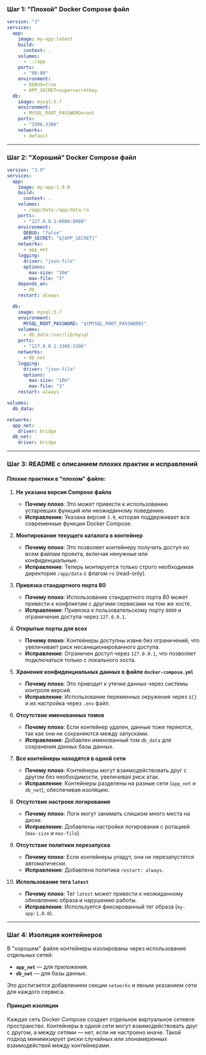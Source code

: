 ### Шаг 1: "Плохой" Docker Compose файл

```yaml
version: "3"
services:
  app:
    image: my-app:latest
    build:
      context: .
    volumes:
      - .:/app
    ports:
      - "80:80"
    environment:
      - DEBUG=true
      - APP_SECRET=supersecretkey
  db:
    image: mysql:5.7
    environment:
      - MYSQL_ROOT_PASSWORD=root
    ports:
      - "3306:3306"
    networks:
      - default
```

---

### Шаг 2: "Хороший" Docker Compose файл

```yaml
version: "3.9"
services:
  app:
    image: my-app:1.0.0
    build:
      context: .
    volumes:
      - /app/data:/app/data:ro
    ports:
      - "127.0.0.1:8080:8080"
    environment:
      DEBUG: "false"
      APP_SECRET: "${APP_SECRET}"
    networks:
      - app_net
    logging:
      driver: "json-file"
      options:
        max-size: "10m"
        max-file: "3"
    depends_on:
      - db
    restart: always

  db:
    image: mysql:5.7
    environment:
      MYSQL_ROOT_PASSWORD: "${MYSQL_ROOT_PASSWORD}"
    volumes:
      - db_data:/var/lib/mysql
    ports:
      - "127.0.0.1:3306:3306"
    networks:
      - db_net
    logging:
      driver: "json-file"
      options:
        max-size: "10m"
        max-file: "3"
    restart: always

volumes:
  db_data:

networks:
  app_net:
    driver: bridge
  db_net:
    driver: bridge
```

---

### Шаг 3: README с описанием плохих практик и исправлений

#### Плохие практики в "плохом" файле:

1. **Не указана версия Compose файла**
   - **Почему плохо**: Это может привести к использованию устаревших функций или неожиданному поведению.
   - **Исправление**: Указана версия `3.9`, которая поддерживает все современные функции Docker Compose.

2. **Монтирование текущего каталога в контейнер**
   - **Почему плохо**: Это позволяет контейнеру получить доступ ко всем файлам проекта, включая ненужные или конфиденциальные.
   - **Исправление**: Теперь монтируется только строго необходимая директория `/app/data` с флагом `ro` (read-only).

3. **Привязка стандартного порта 80**
   - **Почему плохо**: Использование стандартного порта 80 может привести к конфликтам с другими сервисами на том же хосте.
   - **Исправление**: Привязка к пользовательскому порту `8080` и ограничение доступа через `127.0.0.1`.

4. **Открытые порты для всех**
   - **Почему плохо**: Контейнеры доступны извне без ограничений, что увеличивает риск несанкционированного доступа.
   - **Исправление**: Ограничен доступ через `127.0.0.1`, что позволяет подключаться только с локального хоста.

5. **Хранение конфиденциальных данных в файле `docker-compose.yml`**
   - **Почему плохо**: Это приводит к утечке данных через системы контроля версий.
   - **Исправление**: Использование переменных окружения через `${}` и их настройка через `.env` файл.

6. **Отсутствие именованных томов**
   - **Почему плохо**: Если контейнер удален, данные тоже теряются, так как они не сохраняются между запусками.
   - **Исправление**: Добавлен именованный том `db_data` для сохранения данных базы данных.

7. **Все контейнеры находятся в одной сети**
   - **Почему плохо**: Контейнеры могут взаимодействовать друг с другом без необходимости, увеличивая риск атак.
   - **Исправление**: Контейнеры разделены на разные сети (`app_net` и `db_net`), обеспечивая изоляцию.

8. **Отсутствие настроек логирования**
   - **Почему плохо**: Логи могут занимать слишком много места на диске.
   - **Исправление**: Добавлены настройки логирования с ротацией (`max-size` и `max-file`).

9. **Отсутствие политики перезапуска**
   - **Почему плохо**: Если контейнеры упадут, они не перезапустятся автоматически.
   - **Исправление**: Добавлена политика `restart: always`.

10. **Использование тега `latest`**
    - **Почему плохо**: Тег `latest` может привести к неожиданному обновлению образа и нарушению работы.
    - **Исправление**: Используется фиксированный тег образа (`my-app:1.0.0`).

---

### Шаг 4: Изоляция контейнеров

В "хорошем" файле контейнеры изолированы через использование отдельных сетей:
- **`app_net`** — для приложения.
- **`db_net`** — для базы данных.

Это достигается добавлением секции `networks` и явным указанием сети для каждого сервиса.

#### Принцип изоляции

Каждая сеть Docker Compose создает отдельное виртуальное сетевое пространство. Контейнеры в одной сети могут взаимодействовать друг с другом, а между сетями — нет, если не настроено иначе. Такой подход минимизирует риски случайных или злонамеренных взаимодействий между контейнерами.
